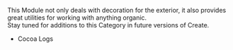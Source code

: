 This Module not only deals with decoration for the exterior, it also provides great utilities for working with anything organic.  
Stay tuned for additions to this Category in future versions of Create.

* Cocoa Logs

